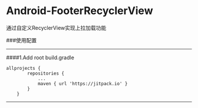 # Android-FooterRecyclerView
通过自定义RecyclerView实现上拉加载功能

###使用配置<br>
_ _ _ _
####1.Add root build.gradle<br>
```
allprojects {
		repositories {
			...
			maven { url 'https://jitpack.io' }
		}
	}
```
- - - -